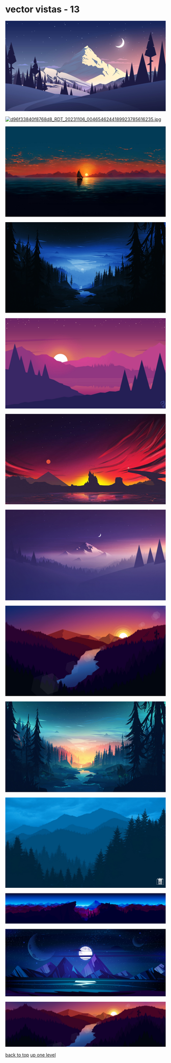 # vector vistas - 13
[![93306c4bb36d18f6_minimal_landscape.jpg](https://raw.githubusercontent.com/buckmanc/Wallpapers/main/desktop/vector%20vistas/93306c4bb36d18f6_minimal_landscape.jpg "93306c4bb36d18f6_minimal_landscape.jpg")](https://raw.githubusercontent.com/buckmanc/Wallpapers/main/desktop/vector%20vistas/93306c4bb36d18f6_minimal_landscape.jpg)

[![d96f33840f8768d8_RDT_20231106_0046546244189923785616235.jpg](https://raw.githubusercontent.com/buckmanc/Wallpapers/main/desktop/vector%20vistas/d96f33840f8768d8_RDT_20231106_0046546244189923785616235.jpg "d96f33840f8768d8_RDT_20231106_0046546244189923785616235.jpg")](https://raw.githubusercontent.com/buckmanc/Wallpapers/main/desktop/vector%20vistas/d96f33840f8768d8_RDT_20231106_0046546244189923785616235.jpg)

[![d9a62619d9e60739_RDT_20231106_0046137176026357718837753.jpg](https://raw.githubusercontent.com/buckmanc/Wallpapers/main/desktop/vector%20vistas/d9a62619d9e60739_RDT_20231106_0046137176026357718837753.jpg "d9a62619d9e60739_RDT_20231106_0046137176026357718837753.jpg")](https://raw.githubusercontent.com/buckmanc/Wallpapers/main/desktop/vector%20vistas/d9a62619d9e60739_RDT_20231106_0046137176026357718837753.jpg)

[![pxfuel (28).jpg](https://raw.githubusercontent.com/buckmanc/Wallpapers/main/desktop/vector%20vistas/pxfuel%20(28).jpg "pxfuel (28).jpg")](https://raw.githubusercontent.com/buckmanc/Wallpapers/main/desktop/vector%20vistas/pxfuel%20(28).jpg)

[![pxfuel (32).jpg](https://raw.githubusercontent.com/buckmanc/Wallpapers/main/desktop/vector%20vistas/pxfuel%20(32).jpg "pxfuel (32).jpg")](https://raw.githubusercontent.com/buckmanc/Wallpapers/main/desktop/vector%20vistas/pxfuel%20(32).jpg)

[![pxfuel (35).jpg](https://raw.githubusercontent.com/buckmanc/Wallpapers/main/desktop/vector%20vistas/pxfuel%20(35).jpg "pxfuel (35).jpg")](https://raw.githubusercontent.com/buckmanc/Wallpapers/main/desktop/vector%20vistas/pxfuel%20(35).jpg)

[![pxfuel (36).jpg](https://raw.githubusercontent.com/buckmanc/Wallpapers/main/desktop/vector%20vistas/pxfuel%20(36).jpg "pxfuel (36).jpg")](https://raw.githubusercontent.com/buckmanc/Wallpapers/main/desktop/vector%20vistas/pxfuel%20(36).jpg)

[![pxfuel (40).jpg](https://raw.githubusercontent.com/buckmanc/Wallpapers/main/desktop/vector%20vistas/pxfuel%20(40).jpg "pxfuel (40).jpg")](https://raw.githubusercontent.com/buckmanc/Wallpapers/main/desktop/vector%20vistas/pxfuel%20(40).jpg)

[![pxfuel (51).jpg](https://raw.githubusercontent.com/buckmanc/Wallpapers/main/desktop/vector%20vistas/pxfuel%20(51).jpg "pxfuel (51).jpg")](https://raw.githubusercontent.com/buckmanc/Wallpapers/main/desktop/vector%20vistas/pxfuel%20(51).jpg)

[![pxfuel (61).jpg](https://raw.githubusercontent.com/buckmanc/Wallpapers/main/desktop/vector%20vistas/pxfuel%20(61).jpg "pxfuel (61).jpg")](https://raw.githubusercontent.com/buckmanc/Wallpapers/main/desktop/vector%20vistas/pxfuel%20(61).jpg)

[![undefined - Imgur (2).png](https://raw.githubusercontent.com/buckmanc/Wallpapers/main/desktop/vector%20vistas/undefined%20-%20Imgur%20(2).png "undefined - Imgur (2).png")](https://raw.githubusercontent.com/buckmanc/Wallpapers/main/desktop/vector%20vistas/undefined%20-%20Imgur%20(2).png)

[![undefined - Imgur (4).jpg](https://raw.githubusercontent.com/buckmanc/Wallpapers/main/desktop/vector%20vistas/undefined%20-%20Imgur%20(4).jpg "undefined - Imgur (4).jpg")](https://raw.githubusercontent.com/buckmanc/Wallpapers/main/desktop/vector%20vistas/undefined%20-%20Imgur%20(4).jpg)

[![undefined - Imgur.png](https://raw.githubusercontent.com/buckmanc/Wallpapers/main/desktop/vector%20vistas/undefined%20-%20Imgur.png "undefined - Imgur.png")](https://raw.githubusercontent.com/buckmanc/Wallpapers/main/desktop/vector%20vistas/undefined%20-%20Imgur.png)



[back to top](#)
[up one level](/desktop/README.MD)
